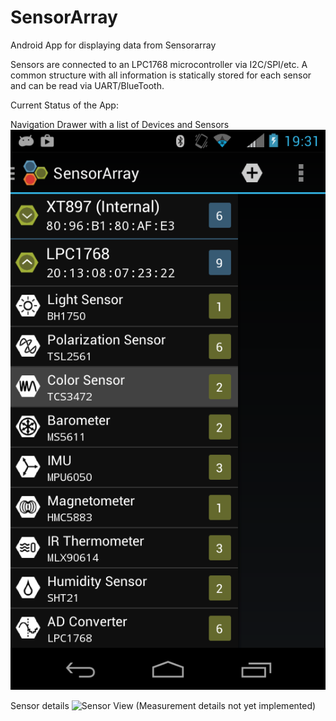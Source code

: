 SensorArray
===========

Android App for displaying data from Sensorarray

Sensors are connected to an LPC1768 microcontroller via I2C/SPI/etc.
A common structure with all information is statically stored for each sensor and can be read via UART/BlueTooth.

Current Status of the App:

Navigation Drawer with a list of Devices and Sensors
![Navigation Drawer](https://raw.githubusercontent.com/konstantinwerner/SensorArray/master/screenshots/Screenshot_2014-11-22-19-31-29.png)

Sensor details
![Sensor View](https://raw.github.com/konstantinwerner/SensorArray/master/screenshots/Screenshot_2014-11-24-22-51-32.png)
(Measurement details not yet implemented)
